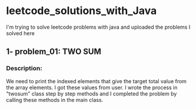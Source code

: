 # leetcode_solutions_with_Java
I'm trying to solve leetcode problems with java and uploaded the problems I solved here

## 1- problem_01: TWO SUM

### Description:

We need to print the indexed elements that give the target total value from the array elements.
I got these values from user. I wrote the process in "twosum" class step by step methods and I completed the problem by calling
these methods in the main class.
